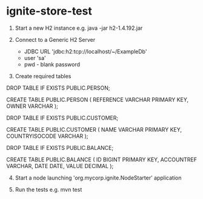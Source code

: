 # ignite-store-test

1. Start a new H2 instance 
	e.g. java -jar h2-1.4.192.jar
	
2. Connect to a Generic H2 Server
	- JDBC URL 'jdbc:h2:tcp://localhost/~/ExampleDb'
	- user 'sa'
	- pwd - blank password

3. Create required tables


DROP TABLE IF EXISTS PUBLIC.PERSON;

CREATE TABLE PUBLIC.PERSON (
	REFERENCE 		VARCHAR PRIMARY KEY,
	OWNER 			VARCHAR 
);

DROP TABLE  IF EXISTS PUBLIC.CUSTOMER;

CREATE TABLE PUBLIC.CUSTOMER (
	NAME 			VARCHAR	PRIMARY KEY,
	COUNTRYISOCODE 	VARCHAR
);

DROP TABLE  IF EXISTS PUBLIC.BALANCE;

CREATE TABLE PUBLIC.BALANCE (
	ID 				BIGINT 	PRIMARY KEY,
	ACCOUNTREF 		VARCHAR,
	DATE 			DATE,
	VALUE 			DECIMAL
);


4. Start a node launching 'org.mycorp.ignite.NodeStarter' application

5. Run the tests 
	e.g. mvn test